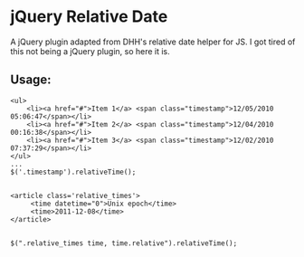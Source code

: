 jQuery Relative Date
====================

A jQuery plugin adapted from DHH's relative date helper for JS.
I got tired of this not being a jQuery plugin, so here it is.

Usage:
------
    
    <ul>
        <li><a href="#">Item 1</a> <span class="timestamp">12/05/2010 05:06:47</span></li>
        <li><a href="#">Item 2</a> <span class="timestamp">12/04/2010 00:16:38</span></li>
        <li><a href="#">Item 3</a> <span class="timestamp">12/02/2010 07:37:29</span></li>
    </ul>
    ...
    $('.timestamp').relativeTime();


    <article class='relative_times'>
         <time datetime="0">Unix epoch</time>
         <time>2011-12-08</time>
    </article>


    $(".relative_times time, time.relative").relativeTime();
